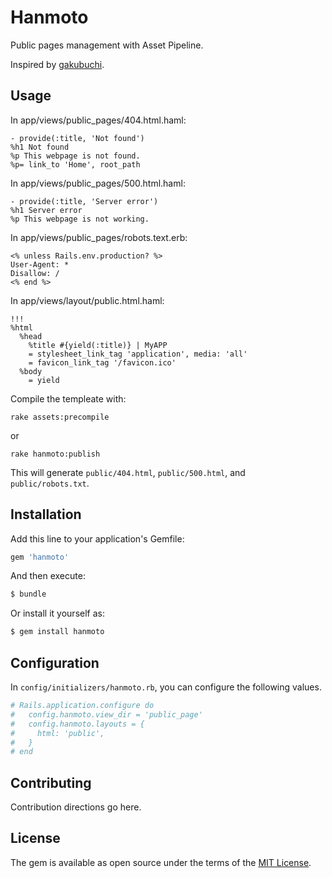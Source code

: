 # Hanmoto

Public pages management with Asset Pipeline.

Inspired by [gakubuchi](https://github.com/yasaichi/gakubuchi).

## Usage

In app/views/public_pages/404.html.haml:

```haml
- provide(:title, 'Not found')
%h1 Not found
%p This webpage is not found.
%p= link_to 'Home', root_path
```

In app/views/public_pages/500.html.haml:

```haml
- provide(:title, 'Server error')
%h1 Server error
%p This webpage is not working.
```

In app/views/public_pages/robots.text.erb:

```erb
<% unless Rails.env.production? %>
User-Agent: *
Disallow: /
<% end %>
```

In app/views/layout/public.html.haml:

```haml
!!!
%html
  %head
    %title #{yield(:title)} | MyAPP
    = stylesheet_link_tag 'application', media: 'all'
    = favicon_link_tag '/favicon.ico'
  %body
    = yield
```

Compile the templeate with:

```
rake assets:precompile
```

or

```
rake hanmoto:publish
```

This will generate `public/404.html`, `public/500.html`, and `public/robots.txt`.

## Installation

Add this line to your application's Gemfile:

```ruby
gem 'hanmoto'
```

And then execute:

```bash
$ bundle
```

Or install it yourself as:

```bash
$ gem install hanmoto
```

## Configuration

In `config/initializers/hanmoto.rb`, you can configure the following values.

```ruby
# Rails.application.configure do
#   config.hanmoto.view_dir = 'public_page'
#   config.hanmoto.layouts = {
#     html: 'public',
#   }
# end
```

## Contributing

Contribution directions go here.

## License

The gem is available as open source under the terms of the [MIT License](http://opensource.org/licenses/MIT).
